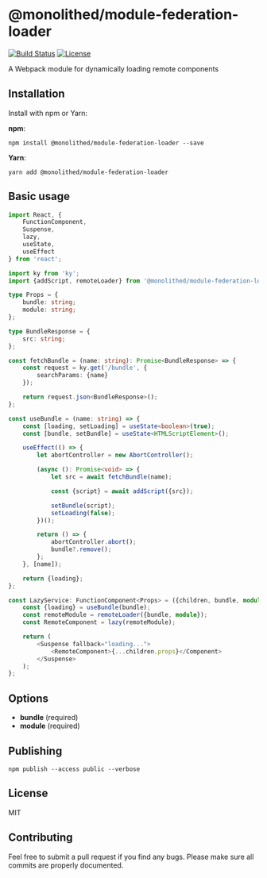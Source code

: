 # @monolithed/module-federation-loader

[![Build Status](https://travis-ci.org/monolithed/module-federation-loader.png)](https://travis-ci.org/monolithed/module-federation-loader)
[![License](https://img.shields.io/badge/license-MIT-brightgreen.svg)](LICENSE.txt)

A Webpack module for dynamically loading remote components

## Installation

Install with npm or Yarn:

**npm**:

```
npm install @monolithed/module-federation-loader --save
```

**Yarn**:

```
yarn add @monolithed/module-federation-loader
```

## Basic usage

```typescript
import React, {
    FunctionComponent,
    Suspense,
    lazy,
    useState,
    useEffect
} from 'react';

import ky from 'ky';
import {addScript, remoteLoader} from '@monolithed/module-federation-loader';

type Props = {
    bundle: string;
    module: string;
};

type BundleResponse = {
    src: string;
};

const fetchBundle = (name: string): Promise<BundleResponse> => {
    const request = ky.get('/bundle', {
        searchParams: {name}
    });

    return request.json<BundleResponse>();
};

const useBundle = (name: string) => {
    const [loading, setLoading] = useState<boolean>(true);
    const [bundle, setBundle] = useState<HTMLScriptElement>();

    useEffect(() => {
        let abortController = new AbortController();

        (async (): Promise<void> => {
            let src = await fetchBundle(name);

            const {script} = await addScript({src});

            setBundle(script);
            setLoading(false);
        })();

        return () => {
            abortController.abort();
            bundle?.remove();
        };
    }, [name]);

    return {loading};
};

const LazyService: FunctionComponent<Props> = ({children, bundle, module}): JSX.Element => {
    const {loading} = useBundle(bundle);
    const remoteModule = remoteLoader({bundle, module});
    const RemoteComponent = lazy(remoteModule);

    return (
        <Suspense fallback="loading...">
            <RemoteComponent>{...children.props}</Component>
        </Suspense>
    );
};
```

## Options

* **bundle** (required)
* **module** (required)

## Publishing

```
npm publish --access public --verbose
```

## License

MIT

## Contributing
   
Feel free to submit a pull request if you find any bugs. 
Please make sure all commits are properly documented.
